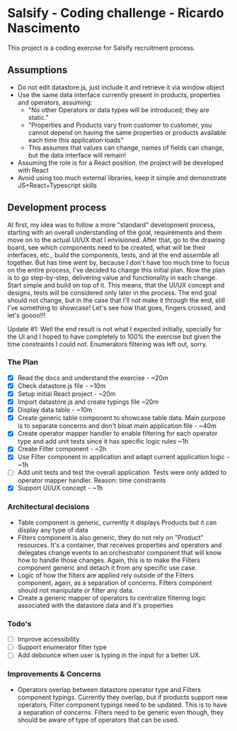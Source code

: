 # Salsify - Coding challenge - Ricardo Nascimento

This project is a coding exercise for Salsify recruitment process.

## Assumptions

- Do not edit datastore.js, just include it and retrieve it via window object
- Use the same data interface currently present in products, properties and operators, assuming:
    - "No other Operators or data types will be introduced; they are static."
    - "Properties and Products vary from customer to customer, you cannot depend on having the same properties or
      products available each time this application loads"
    - This assumes that values can change, names of fields can change, but the data interface will remain!
- Assuming the role is for a React position, the project will be developed with React
- Avoid using too much external libraries, keep it simple and demonstrate JS+React+Typescript skills

## Development process

At first, my idea was to follow a more "standard" development process, starting with an overall understanding of the goal, requirements and them move on to the actual UI/UX that I envisioned.
After that, go to the drawing board, see which components need to be created, what will be their interfaces, etc., build the components, tests, and at the end assemble all together.
But has time went by, because I don't have too much time to focus on the entire process, I've decided to change this initial plan.
Now the plan is to go step-by-step, delivering value and functionality in each change. Start simple and build on top of it.
This means, that the UI/UX concept and designs, tests will be considered only later in the process. 
The end goal should not change, but in the case that I'll not make it through the end, still I've something to showcase!
Let's see how that goes, fingers crossed, and let's goooo!!!

Update #1:
Well the end result is not what I expected initially, specially for the UI and I hoped to have completely to 100% the exercise but given the time constraints I could not. 
Enumerators filtering was left out, sorry.

### The Plan

- [x] Read the docs and understand the exercise - ~20m
- [x] Check datastore.js file - ~10m
- [x] Setup initial React project - ~20m
- [x] Import datastore.js and create typings file ~20m
- [x] Display data table - ~10m
- [x] Create generic table component to showcase table data. Main purpose is to separate concerns and don't bloat main application file - ~40m
- [x] Create operator mapper handler to enable filtering for each operator type and add unit tests since it has specific logic rules ~1h
- [x] Create Filter component - ~2h
- [x] Use Filter component in application and adapt current application logic - ~1h
- [ ] Add unit tests and test the overall application. Tests were only added to operator mapper handler. Reason: time constraints
- [x] Support UI/UX concept - ~1h

### Architectural decisions
- Table component is generic, currently it displays Products but it can display any type of data
- Filters component is also generic, they do not rely on "Product" resources. It's a container, that receives properties and operators and delegates change events to an orchestrator component that will know how to handle those changes. Again, this is to make the Filters component generic and detach it from any specific use case.
- Logic of how the filters are applied rely outside of the Filters component, again, as a separation of concerns. Filters component should not manipulate or filter any data.
- Create a generic mapper of operators to centralize filtering logic associated with the datastore data and it's properties

### Todo's
- [ ] Improve accessibility
- [ ] Support enumerator filter type
- [ ] Add debounce when user is typing in the input for a better UX.

### Improvements & Concerns
- Operators overlap between datastore operator type and Filters component typings. Currently they overlap, but if products support new operators, Filter component typings need to be updated. This is to have a separation of concerns. Filters need to be generic even though, they should be aware of type of operators that can be used.